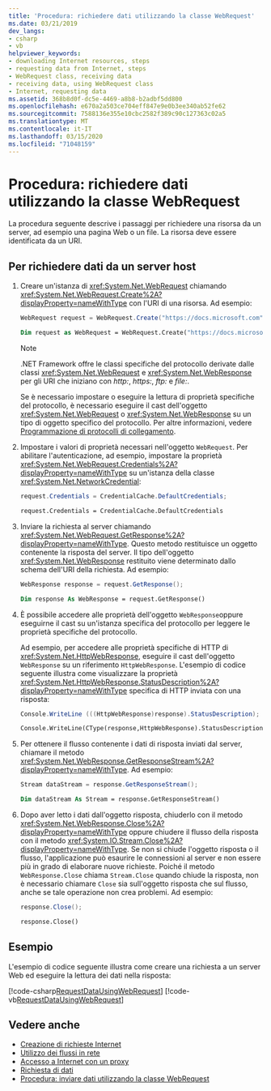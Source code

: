 ```yaml
---
title: 'Procedura: richiedere dati utilizzando la classe WebRequest'
ms.date: 03/21/2019
dev_langs:
- csharp
- vb
helpviewer_keywords:
- downloading Internet resources, steps
- requesting data from Internet, steps
- WebRequest class, receiving data
- receiving data, using WebRequest class
- Internet, requesting data
ms.assetid: 368b8d0f-dc5e-4469-a8b8-b2adbf5dd800
ms.openlocfilehash: e670a2a503ce704eff847e9e0b3ee340ab52fe62
ms.sourcegitcommit: 7588136e355e10cbc2582f389c90c127363c02a5
ms.translationtype: MT
ms.contentlocale: it-IT
ms.lasthandoff: 03/15/2020
ms.locfileid: "71048159"
---
```

# <a name="how-to-request-data-by-using-the-webrequest-class"></a>Procedura: richiedere dati utilizzando la classe WebRequest

La procedura seguente descrive i passaggi per richiedere una risorsa da un server, ad esempio una pagina Web o un file. La risorsa deve essere identificata da un URI.

## <a name="to-request-data-from-a-host-server"></a>Per richiedere dati da un server host

1. Creare un'istanza di <xref:System.Net.WebRequest> chiamando <xref:System.Net.WebRequest.Create%2A?displayProperty=nameWithType> con l'URI di una risorsa. Ad esempio:

    ```csharp
    WebRequest request = WebRequest.Create("https://docs.microsoft.com");
    ```

    ```vb
    Dim request as WebRequest = WebRequest.Create("https://docs.microsoft.com")
    ```

    > [!NOTE]
    > .NET Framework offre le classi specifiche del protocollo derivate dalle classi <xref:System.Net.WebRequest> e <xref:System.Net.WebResponse> per gli URI che iniziano con *http:*, *https:*, *ftp:* e *file:*.

    Se è necessario impostare o eseguire la lettura di proprietà specifiche del protocollo, è necessario eseguire il cast dell'oggetto <xref:System.Net.WebRequest> o <xref:System.Net.WebResponse> su un tipo di oggetto specifico del protocollo. Per altre informazioni, vedere [Programmazione di protocolli di collegamento](programming-pluggable-protocols.md).

2. Impostare i valori di proprietà necessari nell'oggetto `WebRequest`. Per abilitare l'autenticazione, ad esempio, impostare la proprietà <xref:System.Net.WebRequest.Credentials%2A?displayProperty=nameWithType> su un'istanza della classe <xref:System.Net.NetworkCredential>:

    ```csharp
    request.Credentials = CredentialCache.DefaultCredentials;
    ```

    ```vb
    request.Credentials = CredentialCache.DefaultCredentials
    ```

3. Inviare la richiesta al server chiamando <xref:System.Net.WebRequest.GetResponse%2A?displayProperty=nameWithType>. Questo metodo restituisce un oggetto contenente la risposta del server. Il tipo dell'oggetto <xref:System.Net.WebResponse> restituito viene determinato dallo schema dell'URI della richiesta. Ad esempio:

    ```csharp
    WebResponse response = request.GetResponse();
    ```

    ```vb
    Dim response As WebResponse = request.GetResponse()
    ```

4. È possibile accedere alle proprietà dell'oggetto `WebResponse`oppure eseguirne il cast su un'istanza specifica del protocollo per leggere le proprietà specifiche del protocollo.

    Ad esempio, per accedere alle proprietà specifiche di HTTP di <xref:System.Net.HttpWebResponse>, eseguire il cast dell'oggetto `WebResponse` su un riferimento `HttpWebResponse`. L'esempio di codice seguente illustra come visualizzare la proprietà <xref:System.Net.HttpWebResponse.StatusDescription%2A?displayProperty=nameWithType> specifica di HTTP inviata con una risposta:

    ```csharp
    Console.WriteLine (((HttpWebResponse)response).StatusDescription);
    ```

    ```vb
    Console.WriteLine(CType(response,HttpWebResponse).StatusDescription)
    ```

5. Per ottenere il flusso contenente i dati di risposta inviati dal server, chiamare il metodo <xref:System.Net.WebResponse.GetResponseStream%2A?displayProperty=nameWithType>. Ad esempio:

    ```csharp
    Stream dataStream = response.GetResponseStream();
    ```

    ```vb
    Dim dataStream As Stream = response.GetResponseStream()
    ```

6. Dopo aver letto i dati dall'oggetto risposta, chiuderlo con il metodo <xref:System.Net.WebResponse.Close%2A?displayProperty=nameWithType> oppure chiudere il flusso della risposta con il metodo <xref:System.IO.Stream.Close%2A?displayProperty=nameWithType>. Se non si chiude l'oggetto risposta o il flusso, l'applicazione può esaurire le connessioni al server e non essere più in grado di elaborare nuove richieste. Poiché il metodo `WebResponse.Close` chiama `Stream.Close` quando chiude la risposta, non è necessario chiamare `Close` sia sull'oggetto risposta che sul flusso, anche se tale operazione non crea problemi. Ad esempio:

    ```csharp
    response.Close();
    ```

    ```vb
    response.Close()
    ```

## <a name="example"></a>Esempio

L'esempio di codice seguente illustra come creare una richiesta a un server Web ed eseguire la lettura dei dati nella risposta:

[!code-csharp[RequestDataUsingWebRequest](../../../samples/snippets/csharp/VS_Snippets_Network/RequestDataUsingWebRequest/cs/WebRequestGetExample.cs)]
[!code-vb[RequestDataUsingWebRequest](../../../samples/snippets/visualbasic/VS_Snippets_Network/RequestDataUsingWebRequest/vb/WebRequestGetExample.vb)]

## <a name="see-also"></a>Vedere anche

- [Creazione di richieste Internet](creating-internet-requests.md)
- [Utilizzo dei flussi in rete](using-streams-on-the-network.md)
- [Accesso a Internet con un proxy](accessing-the-internet-through-a-proxy.md)
- [Richiesta di dati](requesting-data.md)
- [Procedura: inviare dati utilizzando la classe WebRequest](how-to-send-data-using-the-webrequest-class.md)

